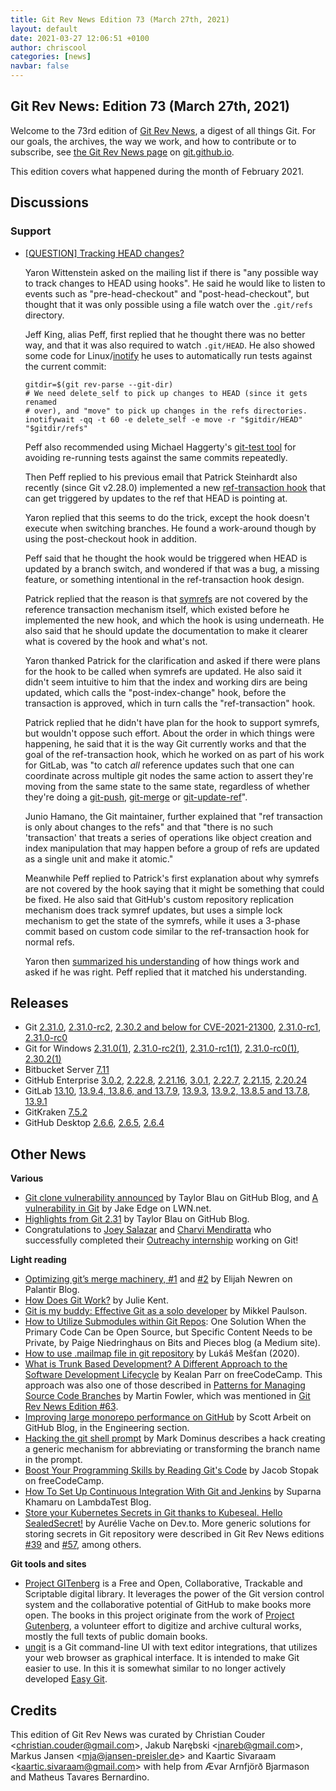```yaml
---
title: Git Rev News Edition 73 (March 27th, 2021)
layout: default
date: 2021-03-27 12:06:51 +0100
author: chriscool
categories: [news]
navbar: false
---
```


## Git Rev News: Edition 73 (March 27th, 2021)

Welcome to the 73rd edition of [Git Rev News](https://git.github.io/rev_news/rev_news/),
a digest of all things Git. For our goals, the archives, the way we work, and how to contribute or to
subscribe, see [the Git Rev News page](https://git.github.io/rev_news/rev_news/) on [git.github.io](http://git.github.io).

This edition covers what happened during the month of February 2021.

## Discussions

<!---
### General
-->

<!---
### Reviews
-->

### Support

* [[QUESTION] Tracking HEAD changes?](https://lore.kernel.org/git/CAGgn8PdU1GE_CZdGUpJWKzygd0O+Yn2BnAFGmPfKAxFpoVoqUA@mail.gmail.com/)

  Yaron Wittenstein asked on the mailing list if there is "any
  possible way to track changes to HEAD using hooks". He said he would
  like to listen to events such as "pre-head-checkout" and
  "post-head-checkout", but thought that it was only possible using a
  file watch over the `.git/refs` directory.

  Jeff King, alias Peff, first replied that he thought there was no
  better way, and that it was also required to watch `.git/HEAD`. He
  also showed some code for
  Linux/[inotify](https://en.wikipedia.org/wiki/Inotify) he uses to
  automatically run tests against the current commit:

  ```shell
  gitdir=$(git rev-parse --git-dir)
  # We need delete_self to pick up changes to HEAD (since it gets renamed
  # over), and "move" to pick up changes in the refs directories.
  inotifywait -qq -t 60 -e delete_self -e move -r "$gitdir/HEAD" "$gitdir/refs"
  ```

  Peff also recommended using Michael Haggerty's
  [git-test tool](https://github.com/mhagger/git-test) for avoiding
  re-running tests against the same commits repeatedly.

  Then Peff replied to his previous email that Patrick Steinhardt also
  recently (since Git v2.28.0) implemented a new
  [ref-transaction hook](https://www.git-scm.com/docs/githooks#_reference_transaction)
  that can get triggered by updates to the ref that HEAD is pointing at.

  Yaron replied that this seems to do the trick, except the hook
  doesn't execute when switching branches. He found a work-around
  though by using the post-checkout hook in addition.

  Peff said that he thought the hook would be triggered when HEAD is
  updated by a branch switch, and wondered if that was a bug, a
  missing feature, or something intentional in the ref-transaction
  hook design.

  Patrick replied that the reason is that
  [symrefs](https://git-scm.com/docs/git-symbolic-ref) are not covered
  by the reference transaction mechanism itself, which existed before
  he implemented the new hook, and which the hook is using
  underneath. He also said that he should update the documentation to
  make it clearer what is covered by the hook and what's not.

  Yaron thanked Patrick for the clarification and asked if there were
  plans for the hook to be called when symrefs are updated. He also
  said it didn't seem intuitive to him that the index and working dirs
  are being updated, which calls the "post-index-change" hook, before
  the transaction is approved, which in turn calls the "ref-transaction" hook.

  Patrick replied that he didn't have plan for the hook to support
  symrefs, but wouldn't oppose such effort. About the order in which
  things were happening, he said that it is the way Git currently
  works and that the goal of the ref-transaction hook, which he worked
  on as part of his work for GitLab, was "to catch _all_ reference
  updates such that one can coordinate across multiple git nodes the
  same action to assert they're moving from the same state to the same
  state, regardless of whether they're doing a
  [git-push](https://git-scm.com/docs/git-push),
  [git-merge](https://git-scm.com/docs/git-merge) or
  [git-update-ref](https://git-scm.com/docs/git-update-ref)".

  Junio Hamano, the Git maintainer, further explained that "ref
  transaction is only about changes to the refs" and that "there is no
  such 'transaction' that treats a series of operations like object
  creation and index manipulation that may happen before a group of
  refs are updated as a single unit and make it atomic."

  Meanwhile Peff replied to Patrick's first explanation about why
  symrefs are not covered by the hook saying that it might be
  something that could be fixed. He also said that GitHub's custom
  repository replication mechanism does track symref updates, but uses
  a simple lock mechanism to get the state of the symrefs, while it
  uses a 3-phase commit based on custom code similar to the
  ref-transaction hook for normal refs.

  Yaron then [summarized his understanding](https://lore.kernel.org/git/CAGgn8PdYsfbSE2vRunOXO1JqXoM8LxoD+5Zn74jmb9vpqDXh+Q@mail.gmail.com/)
  of how things work and asked
  if he was right. Peff replied that it matched his understanding.

<!---
## Developer Spotlight:
-->

## Releases

+ Git [2.31.0](https://public-inbox.org/git/xmqqwnu8z03c.fsf@gitster.g/),
[2.31.0-rc2](https://public-inbox.org/git/xmqqblbs19uf.fsf@gitster.c.googlers.com/),
[2.30.2 and below for CVE-2021-21300](https://public-inbox.org/git/xmqqim6019yd.fsf@gitster.c.googlers.com/),
[2.31.0-rc1](https://public-inbox.org/git/xmqqr1kwk0h9.fsf@gitster.c.googlers.com/),
[2.31.0-rc0](https://public-inbox.org/git/xmqqlfbbshza.fsf@gitster.g/)
+ Git for Windows [2.31.0(1)](https://github.com/git-for-windows/git/releases/tag/v2.31.0.windows.1),
[2.31.0-rc2(1)](https://github.com/git-for-windows/git/releases/tag/v2.31.0-rc2.windows.1),
[2.31.0-rc1(1)](https://github.com/git-for-windows/git/releases/tag/v2.31.0-rc1.windows.1),
[2.31.0-rc0(1)](https://github.com/git-for-windows/git/releases/tag/v2.31.0-rc0.windows.1),
[2.30.2(1)](https://github.com/git-for-windows/git/releases/tag/v2.30.2.windows.1)
+ Bitbucket Server [7.11](https://confluence.atlassian.com/bitbucketserver/bitbucket-server-release-notes-872139866.html)
+ GitHub Enterprise [3.0.2](https://help.github.com/enterprise-server@3.0/admin/release-notes#3.0.2),
[2.22.8](https://help.github.com/enterprise-server@2.22/admin/release-notes#2.22.8),
[2.21.16](https://help.github.com/enterprise-server@2.21/admin/release-notes#2.21.16),
[3.0.1](https://help.github.com/enterprise-server@3.0/admin/release-notes#3.0.1),
[2.22.7](https://help.github.com/enterprise-server@2.22/admin/release-notes#2.22.7),
[2.21.15](https://help.github.com/enterprise-server@2.21/admin/release-notes#2.21.15),
[2.20.24](https://help.github.com/enterprise-server@2.20/admin/release-notes#2.20.24)
+ GitLab [13.10](https://about.gitlab.com/releases/2021/03/22/gitlab-13-10-released/),
[13.9.4, 13.8.6, and 13.7.9](https://about.gitlab.com/releases/2021/03/17/security-release-gitlab-13-9-4-released/),
[13.9.3](https://about.gitlab.com/releases/2021/03/08/gitlab-13-9-3-released/),
[13.9.2, 13.8.5 and 13.7.8](https://about.gitlab.com/releases/2021/03/04/security-release-gitlab-13-9-2-released/),
[13.9.1](https://about.gitlab.com/releases/2021/02/23/gitlab-13-9-1-released/)
+ GitKraken [7.5.2](https://support.gitkraken.com/release-notes/current)
+ GitHub Desktop [2.6.6](https://desktop.github.com/release-notes/),
[2.6.5](https://desktop.github.com/release-notes/),
[2.6.4](https://desktop.github.com/release-notes/)

## Other News

__Various__

* [Git clone vulnerability announced](https://github.blog/2021-03-09-git-clone-vulnerability-announced/)
  by Taylor Blau on GitHub Blog, and
  [A vulnerability in Git](https://lwn.net/Articles/848935/)
  by Jake Edge on LWN.net.
* [Highlights from Git 2.31](https://github.blog/2021-03-15-highlights-from-git-2-31/)
  by Taylor Blau on GitHub Blog.
* Congratulations to [Joey Salazar](https://jsal.home.blog/) and
  [Charvi Mendiratta](https://charvi-077.github.io/) who successfully completed their
  [Outreachy internship](https://www.outreachy.org/alums/) working on Git!

__Light reading__

* [Optimizing git’s merge machinery, #1](https://blog.palantir.com/optimizing-gits-merge-machinery-1-127ceb0ef2a1)
  and [#2](https://blog.palantir.com/optimizing-gits-merge-machinery-2-d81391b97878)
  by Elijah Newren on Palantir Blog.
* [How Does Git Work?](https://www.honeybadger.io/blog/how-does-git-work/)
  by Julie Kent.
* [Git is my buddy: Effective Git as a solo developer](https://mikkel.ca/blog/git-is-my-buddy-effective-solo-developer/)
  by Mikkel Paulson.
* [How to Utilize Submodules within Git Repos](https://blog.bitsrc.io/how-to-utilize-submodules-within-git-repos-5dfdd1c62d09):
  One Solution When the Primary Code Can be Open Source, but Specific Content Needs to be Private,
  by Paige Niedringhaus on Bits and Pieces blog (a Medium site).
* [How to use .mailmap file in git repository](https://lukasmestan.com/using-mailmap-in-git-repository/)
  by Lukáš Mešťan (2020).
* [What is Trunk Based Development? A Different Approach to the Software Development Lifecycle](https://www.freecodecamp.org/news/what-is-trunk-based-development/)
  by Kealan Parr on freeCodeCamp.  This approach was also one of those described
  in [Patterns for Managing Source Code Branches](https://martinfowler.com/articles/branching-patterns.html)
  by Martin Fowler, which was mentioned in [Git Rev News Edition #63](https://git.github.io/rev_news/2020/05/28/edition-63/).
* [Improving large monorepo performance on GitHub](https://github.blog/2021-03-16-improving-large-monorepo-performance-on-github/)
  by Scott Arbeit on GitHub Blog, in the Engineering section.
* [Hacking the git shell prompt](https://blog.plover.com/prog/git-prompt-hook-hack.html)
  by Mark Dominus describes a hack creating a generic mechanism for abbreviating
  or transforming the branch name in the prompt.
* [Boost Your Programming Skills by Reading Git's Code](https://www.freecodecamp.org/news/boost-programming-skills-read-git-code/)
  by Jacob Stopak on freeCodeCamp.
* [How To Set Up Continuous Integration With Git and Jenkins](https://www.lambdatest.com/blog/how-to-setup-continuous-integration-with-git-jenkins/)
  by Suparna Khamaru on LambdaTest Blog.
* [Store your Kubernetes Secrets in Git thanks to Kubeseal. Hello SealedSecret!](https://dev.to/stack-labs/store-your-kubernetes-secrets-in-git-thanks-to-kubeseal-hello-sealedsecret-2i6h)
  by Aurélie Vache on Dev.to.  More generic solutions for storing secrets in Git repository
  were described in Git Rev News editions [#39](https://git.github.io/rev_news/2018/05/16/edition-39/)
  and [#57](https://git.github.io/rev_news/2019/11/20/edition-57/), among others.


__Git tools and sites__

* [Project GITenberg](http://gitenberg.github.io/) is a Free and Open,
  Collaborative, Trackable and Scriptable digital library.  It leverages the
  power of the Git version control system and the collaborative potential of
  GitHub to make books more open.  The books in this project originate from
  the work of [Project Gutenberg](http://www.gutenberg.org/), a volunteer effort
  to digitize and archive cultural works, mostly the full texts of
  public domain books.
* [ungit](https://github.com/FredrikNoren/ungit) is a Git command-line UI 
  with text editor integrations,
  that utilizes your web browser as graphical interface.  It is intended to make
  Git easier to use.  In this it is somewhat similar to no longer actively developed
  [Easy Git](https://people.gnome.org/~newren/eg/).


## Credits

This edition of Git Rev News was curated by
Christian Couder &lt;<christian.couder@gmail.com>&gt;,
Jakub Narębski &lt;<jnareb@gmail.com>&gt;,
Markus Jansen &lt;<mja@jansen-preisler.de>&gt; and
Kaartic Sivaraam &lt;<kaartic.sivaraam@gmail.com>&gt;
with help from Ævar Arnfjörð Bjarmason and Matheus
Tavares Bernardino.
